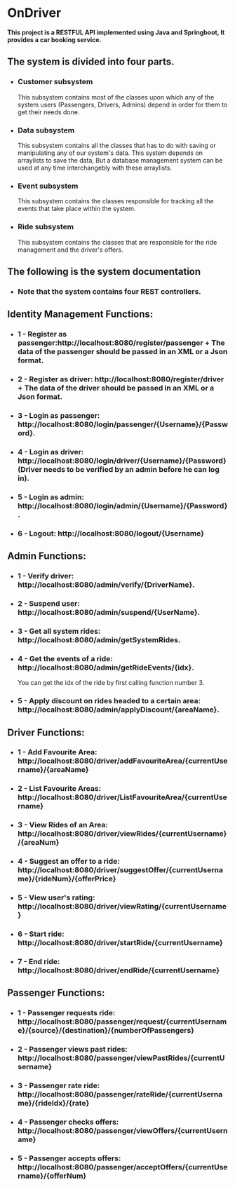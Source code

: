 # OnDriver
**This project is a RESTFUL API implemented using Java and Springboot, It provides a car booking service.**

## The system is divided into four parts.
* ### Customer subsystem
    This subsystem contains most of the classes upon which any of the system users (Passengers, Drivers, Admins) depend in order for them to get their needs done.
* ### Data subsystem
    This subsystem contains all the classes that has to do with saving or manipulating any of our system's data. This system depends on arraylists to save the data, But a database management system can be used at any time interchangebly with these arraylists.
* ### Event subsystem
    This subsystem contains the classes responsible for tracking all the events that take place within the system.
* ### Ride subsystem
    This subsystem contains the classes that are responsible for the ride management and the driver's offers.

## The following is the system documentation
* ### Note that the system contains four REST controllers.

## Identity Management Functions:
* ### 1 - Register as passenger:http://localhost:8080/register/passenger + The data of the passenger should be passed in an XML or a Json format.
* ### 2 - Register as driver: http://localhost:8080/register/driver + The data of the driver should be passed in an XML or a Json format.
* ### 3 - Login as passenger: http://localhost:8080/login/passenger/{Username}/{Password}.
* ### 4 - Login as driver: http://localhost:8080/login/driver/{Username}/{Password} (Driver needs to be verified by an admin before he can log in).
* ### 5 - Login as admin: http://localhost:8080/login/admin/{Username}/{Password}.
* ### 6 - Logout: http://localhost:8080/logout/{Username}

## Admin Functions:
* ### 1 - Verify driver: http://localhost:8080/admin/verify/{DriverName}.
* ### 2 - Suspend user: http://localhost:8080/admin/suspend/{UserName}.
* ### 3 - Get all system rides: http://localhost:8080/admin/getSystemRides.
* ### 4 - Get the events of a ride: http://localhost:8080/admin/getRideEvents/{idx}.
    You can get the idx of the ride by first calling function number 3.
* ### 5 - Apply discount on rides headed to a certain area: http://localhost:8080/admin/applyDiscount/{areaName}.

## Driver Functions:
* ### 1 - Add Favourite Area: http://localhost:8080/driver/addFavouriteArea/{currentUsername}/{areaName}
* ### 2 - List Favourite Areas: http://localhost:8080/driver/ListFavouriteArea/{currentUsername}
* ### 3 - View Rides of an Area: http://localhost:8080/driver/viewRides/{currentUsername}/{areaNum}
* ### 4 - Suggest an offer to a ride: http://localhost:8080/driver/suggestOffer/{currentUsername}/{rideNum}/{offerPrice}
* ### 5 - View user's rating: http://localhost:8080/driver/viewRating/{currentUsername}
* ### 6 - Start ride: http://localhost:8080/driver/startRide/{currentUsername}
* ### 7 - End ride: http://localhost:8080/driver/endRide/{currentUsername}

## Passenger Functions:
* ### 1 - Passenger requests ride: http://localhost:8080/passenger/request/{currentUsername}/{source}/{destination}/{numberOfPassengers}
* ### 2 - Passenger views past rides: http://localhost:8080/passenger/viewPastRides/{currentUsername}
* ### 3 - Passenger rate ride: http://localhost:8080/passenger/rateRide/{currentUsername}/{rideIdx}/{rate}
* ### 4 - Passenger checks offers: http://localhost:8080/passenger/viewOffers/{currentUsername}
* ### 5 - Passenger accepts offers: http://localhost:8080/passenger/acceptOffers/{currentUsername}/{offerNum}
